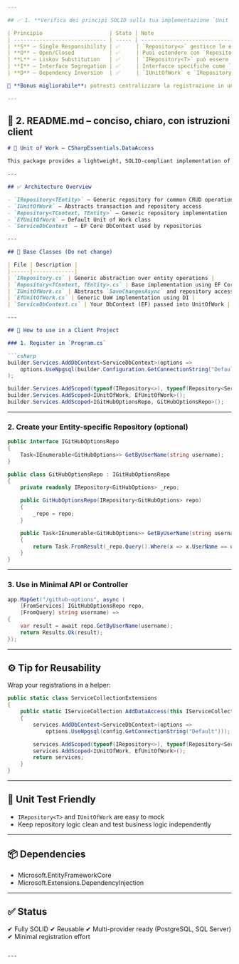 ```yaml
---

## ✅ 1. **Verifica dei principi SOLID sulla tua implementazione `Unit of Work`**

| Principio                     | Stato | Note                                                                            |
| ----------------------------- | ----- | ------------------------------------------------------------------------------- |
| **S** – Single Responsibility | ✅     | `Repository<>` gestisce le entità, `UnitOfWork` coordina il salvataggio         |
| **O** – Open/Closed           | ✅     | Puoi estendere con `Repository<CustomEntity>` senza modificare codice esistente |
| **L** – Liskov Substitution   | ✅     | `IRepository<T>` può essere sostituito con finti/mocks                          |
| **I** – Interface Segregation | ✅     | Interfacce specifiche come `IGitHubOptionsRepo` evitano overload generici       |
| **D** – Dependency Inversion  | ✅     | `IUnitOfWork` e `IRepository<T>` sono iniettati, non istanziati                 |

🔧 **Bonus migliorabile**: potresti centralizzare la registrazione in un metodo `AddUnitOfWorkInfrastructure(IServiceCollection)` per chiarezza.

---
```


## 🧾 2. README.md – conciso, chiaro, con istruzioni client

````md
# 🔁 Unit of Work – CSharpEssentials.DataAccess

This package provides a lightweight, SOLID-compliant implementation of the **Unit of Work + Repository** pattern for Entity Framework Core.

---

## ✅ Architecture Overview

- `IRepository<TEntity>` – Generic repository for common CRUD operations
- `IUnitOfWork` – Abstracts transaction and repository access
- `Repository<TContext, TEntity>` – Generic repository implementation
- `EfUnitOfWork` – Default Unit of Work class
- `ServiceDbContext` – EF Core DbContext used by repositories

---

## 🧱 Base Classes (Do not change)

| File | Description |
|------|-------------|
| `IRepository.cs` | Generic abstraction over entity operations |
| `Repository<TContext, TEntity>.cs` | Base implementation using EF Core |
| `IUnitOfWork.cs` | Abstracts `SaveChangesAsync` and repository access |
| `EfUnitOfWork.cs` | Generic UoW implementation using DI |
| `ServiceDbContext.cs` | Your DbContext (EF) passed into UnitOfWork |

---

## 🚀 How to use in a Client Project

### 1. Register in `Program.cs`

```csharp
builder.Services.AddDbContext<ServiceDbContext>(options =>
    options.UseNpgsql(builder.Configuration.GetConnectionString("Default"))
);

builder.Services.AddScoped(typeof(IRepository<>), typeof(Repository<ServiceDbContext, >));
builder.Services.AddScoped<IUnitOfWork, EfUnitOfWork>();
builder.Services.AddScoped<IGitHubOptionsRepo, GitHubOptionsRepo>();
````

---

### 2. Create your Entity-specific Repository (optional)

```csharp
public interface IGitHubOptionsRepo
{
    Task<IEnumerable<GitHubOptions>> GetByUserName(string username);
}

public class GitHubOptionsRepo : IGitHubOptionsRepo
{
    private readonly IRepository<GitHubOptions> _repo;

    public GitHubOptionsRepo(IRepository<GitHubOptions> repo)
    {
        _repo = repo;
    }

    public Task<IEnumerable<GitHubOptions>> GetByUserName(string username)
    {
        return Task.FromResult(_repo.Query().Where(x => x.UserName == username).AsEnumerable());
    }
}
```

---

### 3. Use in Minimal API or Controller

```csharp
app.MapGet("/github-options", async (
    [FromServices] IGitHubOptionsRepo repo,
    [FromQuery] string username) =>
{
    var result = await repo.GetByUserName(username);
    return Results.Ok(result);
});
```

---

## ⚙️ Tip for Reusability

Wrap your registrations in a helper:

```csharp
public static class ServiceCollectionExtensions
{
    public static IServiceCollection AddDataAccess(this IServiceCollection services, IConfiguration config)
    {
        services.AddDbContext<ServiceDbContext>(options =>
            options.UseNpgsql(config.GetConnectionString("Default")));

        services.AddScoped(typeof(IRepository<>), typeof(Repository<ServiceDbContext, >));
        services.AddScoped<IUnitOfWork, EfUnitOfWork>();
        return services;
    }
}
```

---

## 🧪 Unit Test Friendly

* `IRepository<T>` and `IUnitOfWork` are easy to mock
* Keep repository logic clean and test business logic independently

---

## 📦 Dependencies

* Microsoft.EntityFrameworkCore
* Microsoft.Extensions.DependencyInjection

---

## ✅ Status

✔ Fully SOLID
✔ Reusable
✔ Multi-provider ready (PostgreSQL, SQL Server)
✔ Minimal registration effort

```

---
